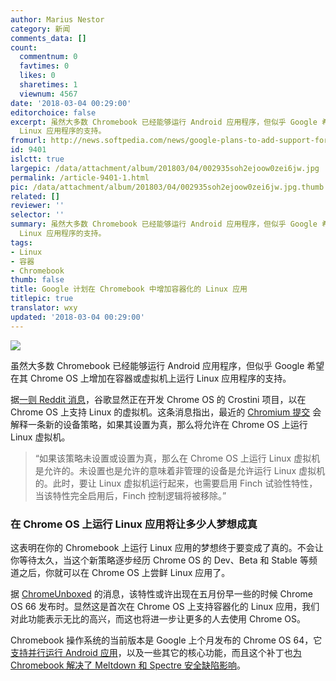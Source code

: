 ```yaml
---
author: Marius Nestor
category: 新闻
comments_data: []
count:
  commentnum: 0
  favtimes: 0
  likes: 0
  sharetimes: 1
  viewnum: 4567
date: '2018-03-04 00:29:00'
editorchoice: false
excerpt: 虽然大多数 Chromebook 已经能够运行 Android 应用程序，但似乎 Google 希望在其 Chrome OS 上增加在容器或虚拟机上运行
  Linux 应用程序的支持。
fromurl: http://news.softpedia.com/news/google-plans-to-add-support-for-containerized-linux-apps-to-chromebooks-519950.shtml
id: 9401
islctt: true
largepic: /data/attachment/album/201803/04/002935soh2ejoow0zei6jw.jpg
permalink: /article-9401-1.html
pic: /data/attachment/album/201803/04/002935soh2ejoow0zei6jw.jpg.thumb.jpg
related: []
reviewer: ''
selector: ''
summary: 虽然大多数 Chromebook 已经能够运行 Android 应用程序，但似乎 Google 希望在其 Chrome OS 上增加在容器或虚拟机上运行
  Linux 应用程序的支持。
tags:
- Linux
- 容器
- Chromebook
thumb: false
title: Google 计划在 Chromebook 中增加容器化的 Linux 应用
titlepic: true
translator: wxy
updated: '2018-03-04 00:29:00'
---
```


![](/data/attachment/album/201803/04/002935soh2ejoow0zei6jw.jpg)


虽然大多数 Chromebook 已经能够运行 Android 应用程序，但似乎 Google 希望在其 Chrome OS 上增加在容器或虚拟机上运行 Linux 应用程序的支持。


据[一则 Reddit 消息](https://www.reddit.com/r/chromeos/comments/7ytpb1/project_crostini_linux_vms_on_chrome_os/)，谷歌显然正在开发 Chrome OS 的 Crostini 项目，以在 Chrome OS 上支持 Linux 的虚拟机。这条消息指出，最近的 [Chromium 提交](https://chromium-review.googlesource.com/c/chromium/src/+/899767) 会解释一条新的设备策略，如果其设置为真，那么将允许在 Chrome OS 上运行 Linux 虚拟机。



> 
> “如果该策略未设置或设置为真，那么在 Chrome OS 上运行 Linux 虚拟机是允许的。未设置也是允许的意味着非管理的设备是允许运行 Linux 虚拟机的。此时，要让 Linux 虚拟机运行起来，也需要启用 Finch 试验性特性，当该特性完全启用后，Finch 控制逻辑将被移除。”
> 
> 
> 


### 在 Chrome OS 上运行 Linux 应用将让多少人梦想成真


这表明在你的 Chromebook 上运行 Linux 应用的梦想终于要变成了真的。不会让你等待太久，当这个新策略逐步经历 Chrome OS 的 Dev、Beta 和 Stable 等频道之后，你就可以在 Chrome OS 上尝鲜 Linux 应用了。


据 [ChromeUnboxed](https://chromeunboxed.com/news/chromebook-containers-virtual-machine-crostini-google-io) 的消息，该特性或许出现在五月份早一些的时候 Chrome OS 66 发布时。显然这是首次在 Chrome OS 上支持容器化的 Linux 应用，我们对此功能表示无比的高兴，而这也将进一步让更多的人去使用 Chrome OS。


Chromebook 操作系统的当前版本是 Google 上个月发布的 Chrome OS 64，它[支持并行运行 Android 应用](http://news.softpedia.com/news/chromebooks-will-soon-support-parallel-android-apps-with-the-chrome-os-64-update-519154.shtml)，以及一些其它的核心功能，而且这个补丁也[为 Chromebook 解决了 Meltdown 和 Spectre 安全缺陷影响](http://news.softpedia.com/news/google-patches-chromebooks-against-meltdown-spectre-adds-new-chrome-os-features-519763.shtml)。